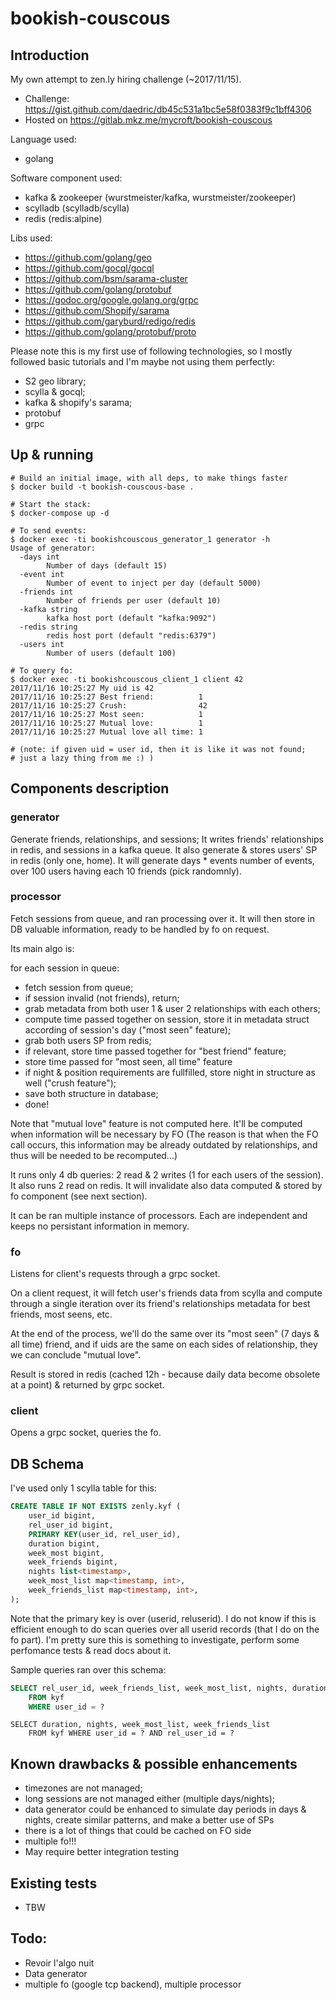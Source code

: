 bookish-couscous
================

## Introduction

My own attempt to zen.ly hiring challenge (~2017/11/15).

- Challenge: https://gist.github.com/daedric/db45c531a1bc5e58f0383f9c1bff4306
- Hosted on https://gitlab.mkz.me/mycroft/bookish-couscous

Language used:

- golang

Software component used:

- kafka & zookeeper (wurstmeister/kafka, wurstmeister/zookeeper)
- scylladb (scylladb/scylla)
- redis (redis:alpine)

Libs used:

- https://github.com/golang/geo
- https://github.com/gocql/gocql
- https://github.com/bsm/sarama-cluster
- https://github.com/golang/protobuf
- https://godoc.org/google.golang.org/grpc
- https://github.com/Shopify/sarama
- https://github.com/garyburd/redigo/redis
- https://github.com/golang/protobuf/proto

Please note this is my first use of following technologies, so I mostly
followed basic tutorials and I'm maybe not using them perfectly:

- S2 geo library;
- scylla & gocql;
- kafka & shopify's sarama;
- protobuf
- grpc


## Up & running

```shell
# Build an initial image, with all deps, to make things faster
$ docker build -t bookish-couscous-base .

# Start the stack:
$ docker-compose up -d

# To send events:
$ docker exec -ti bookishcouscous_generator_1 generator -h
Usage of generator:
  -days int
        Number of days (default 15)
  -event int
        Number of event to inject per day (default 5000)
  -friends int
        Number of friends per user (default 10)
  -kafka string
        kafka host port (default "kafka:9092")
  -redis string
        redis host port (default "redis:6379")
  -users int
        Number of users (default 100)

# To query fo:
$ docker exec -ti bookishcouscous_client_1 client 42
2017/11/16 10:25:27 My uid is 42
2017/11/16 10:25:27 Best friend:          1
2017/11/16 10:25:27 Crush:                42
2017/11/16 10:25:27 Most seen:            1
2017/11/16 10:25:27 Mutual love:          1
2017/11/16 10:25:27 Mutual love all time: 1

# (note: if given uid = user id, then it is like it was not found;
# just a lazy thing from me :) )
```

## Components description

### generator

Generate friends, relationships, and sessions; It writes friends' relationships in redis,
and sessions in a kafka queue. It also generate & stores users' SP in redis (only one, home).
It will generate days * events number of events, over 100 users having each 10 friends (pick randomnly).

### processor

Fetch sessions from queue, and ran processing over it. It will then store in DB valuable information,
ready to be handled by fo on request.

Its main algo is:

for each session in queue:

- fetch session from queue;
- if session invalid (not friends), return;
- grab metadata from both user 1 & user 2 relationships with each others;
- compute time passed together on session, store it in metadata struct according of session's day ("most seen" feature);
- grab both users SP from redis;
- if relevant, store time passed together for "best friend" feature;
- store time passed for "most seen, all time" feature
- if night & position requirements are fullfilled, store night in structure as well ("crush feature");
- save both structure in database;
- done!

Note that "mutual love" feature is not computed here. It'll be computed when information will
be necessary by FO (The reason is that when the FO call occurs, this information may be
already outdated by relationships, and thus will be needed to be recomputed...)

It runs only 4 db queries: 2 read & 2 writes (1 for each users of the session).
It also runs 2 read on redis.
It will invalidate also data computed & stored by fo component (see next section).

It can be ran multiple instance of processors. Each are independent and keeps no persistant information
in memory.

### fo

Listens for client's requests through a grpc socket.

On a client request, it will fetch user's friends data from scylla and compute through a single iteration
over its friend's relationships metadata for best friends, most seens, etc.

At the end of the process, we'll do the same over its "most seen" (7 days & all time) friend,
and if uids are the same on each sides of relationship, they we can conclude "mutual love".

Result is stored in redis (cached 12h - because daily data become obsolete at a point) & returned by grpc socket.

### client

Opens a grpc socket, queries the fo.

## DB Schema

I've used only 1 scylla table for this:

```sql
CREATE TABLE IF NOT EXISTS zenly.kyf (
    user_id bigint,
    rel_user_id bigint,
    PRIMARY KEY(user_id, rel_user_id),
    duration bigint,
    week_most bigint,
    week_friends bigint,
    nights list<timestamp>,
    week_most_list map<timestamp, int>,
    week_friends_list map<timestamp, int>,
);
```

Note that the primary key is over (userid, reluserid). I do not know if this is
efficient enough to do scan queries over all userid records (that I do on the
fo part). I'm pretty sure this is something to investigate, perform some
perfomance tests & read docs about it.

Sample queries ran over this schema:

```sql
SELECT rel_user_id, week_friends_list, week_most_list, nights, duration
    FROM kyf
    WHERE user_id = ?
```

```
SELECT duration, nights, week_most_list, week_friends_list
    FROM kyf WHERE user_id = ? AND rel_user_id = ?
```

## Known drawbacks & possible enhancements

- timezones are not managed;
- long sessions are not managed either (multiple days/nights);
- data generator could be enhanced to simulate day periods in days & nights, create similar
  patterns, and make a better use of SPs
- there is a lot of things that could be cached on FO side
- multiple fo!!!
- May require better integration testing


## Existing tests

- TBW


## Todo:

- Revoir l'algo nuit
- Data generator
- multiple fo (google tcp backend), multiple processor
